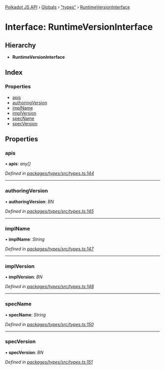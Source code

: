 [Polkadot JS API](../README.md) › [Globals](../globals.md) › ["types"](../modules/_types_.md) › [RuntimeVersionInterface](_types_.runtimeversioninterface.md)

# Interface: RuntimeVersionInterface

## Hierarchy

* **RuntimeVersionInterface**

## Index

### Properties

* [apis](_types_.runtimeversioninterface.md#apis)
* [authoringVersion](_types_.runtimeversioninterface.md#authoringversion)
* [implName](_types_.runtimeversioninterface.md#implname)
* [implVersion](_types_.runtimeversioninterface.md#implversion)
* [specName](_types_.runtimeversioninterface.md#specname)
* [specVersion](_types_.runtimeversioninterface.md#specversion)

## Properties

###  apis

• **apis**: *any[]*

*Defined in [packages/types/src/types.ts:144](https://github.com/polkadot-js/api/blob/e2e8e3fedd/packages/types/src/types.ts#L144)*

___

###  authoringVersion

• **authoringVersion**: *BN*

*Defined in [packages/types/src/types.ts:145](https://github.com/polkadot-js/api/blob/e2e8e3fedd/packages/types/src/types.ts#L145)*

___

###  implName

• **implName**: *String*

*Defined in [packages/types/src/types.ts:147](https://github.com/polkadot-js/api/blob/e2e8e3fedd/packages/types/src/types.ts#L147)*

___

###  implVersion

• **implVersion**: *BN*

*Defined in [packages/types/src/types.ts:148](https://github.com/polkadot-js/api/blob/e2e8e3fedd/packages/types/src/types.ts#L148)*

___

###  specName

• **specName**: *String*

*Defined in [packages/types/src/types.ts:150](https://github.com/polkadot-js/api/blob/e2e8e3fedd/packages/types/src/types.ts#L150)*

___

###  specVersion

• **specVersion**: *BN*

*Defined in [packages/types/src/types.ts:151](https://github.com/polkadot-js/api/blob/e2e8e3fedd/packages/types/src/types.ts#L151)*
